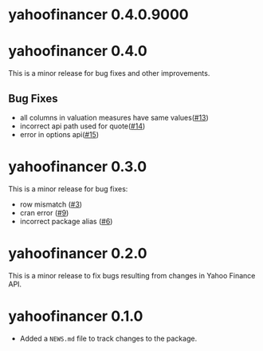 # yahoofinancer 0.4.0.9000

# yahoofinancer 0.4.0

This is a minor release for bug fixes and other improvements.

## Bug Fixes

- all columns in valuation measures have same values([#13](https://github.com/rsquaredacademy/yahoofinancer/issues/13))
- incorrect api path used for quote([#14](https://github.com/rsquaredacademy/yahoofinancer/issues/14))
- error in options api([#15](https://github.com/rsquaredacademy/yahoofinancer/issues/15))

# yahoofinancer 0.3.0

This is a minor release for bug fixes:

- row mismatch ([#3](https://github.com/rsquaredacademy/yahoofinancer/issues/3))
- cran error ([#9](https://github.com/rsquaredacademy/yahoofinancer/issues/9))
- incorrect package alias ([#6](https://github.com/rsquaredacademy/yahoofinancer/issues/6))

# yahoofinancer 0.2.0

This is a minor release to fix bugs resulting from changes in Yahoo Finance API.

# yahoofinancer 0.1.0

- Added a `NEWS.md` file to track changes to the package.
